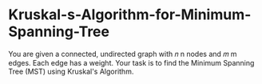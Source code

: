 # Kruskal-s-Algorithm-for-Minimum-Spanning-Tree
You are given a connected, undirected graph with  𝑛 n nodes and  𝑚 m edges. Each edge has a weight. Your task is to find the Minimum Spanning Tree (MST) using Kruskal's Algorithm.
